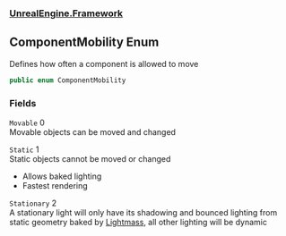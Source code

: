 ### [UnrealEngine.Framework](./UnrealEngine-Framework.md 'UnrealEngine.Framework')
## ComponentMobility Enum
Defines how often a component is allowed to move  
```csharp
public enum ComponentMobility
```
### Fields
<a name='ComponentMobility-Movable'></a>
`Movable` 0  
Movable objects can be moved and changed  
  
<a name='ComponentMobility-Static'></a>
`Static` 1  
Static objects cannot be moved or changed  
- Allows baked lighting  
- Fastest rendering  
  
<a name='ComponentMobility-Stationary'></a>
`Stationary` 2  
A stationary light will only have its shadowing and bounced lighting from static geometry baked by <a href="https://docs.unrealengine.com/en-US/Engine/Rendering/LightingAndShadows/Lightmass/index.html">Lightmass</a>, all other lighting will be dynamic  
  
